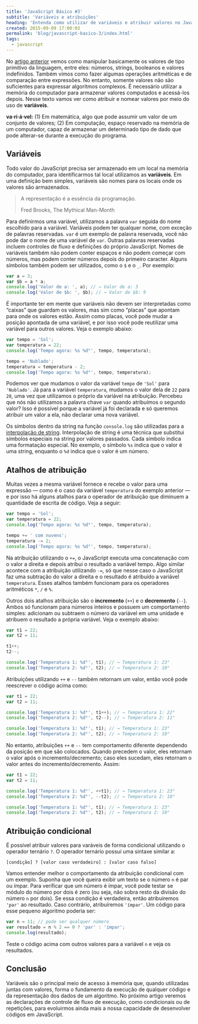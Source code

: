 ```yaml
---
title: 'JavaScript Básico #3'
subtitle: 'Variáveis e atribuições'
heading: 'Entenda como utilizar de variáveis e atribuir valores no JavaScript.'
created: 2015-09-09 17:00:03
permalink: 'blog/javascript-basico-3/index.html'
tags:
  - javascript
---
```


No
[artigo anterior](https://maxroecker.github.io/posts/2015-09-01-javascript-basico-2/)
vemos como manipular basicamente os valores de tipo primitivo da linguagem,
entre eles: números, strings, booleanos e valores indefinidos. Também vimos como
fazer algumas operações aritméticas e de comparação entre expressões. No
entanto, somente valores não são suficientes para expressar algoritmos
complexos. É necessário utilizar a memória do computador para armazenar valores
computados e acessá-los depois. Nesse texto vamos ver como atribuir e nomear
valores por meio do uso de **variáveis**.

<aside> <p> <strong>va·ri·á·vel:</strong> (1) Em matemática, algo que pode
assumir um valor de um conjunto de valores; (2) Em computação, espaço reservado
na memória de um computador, capaz de armazenar um determinado tipo de dado que
pode alterar-se durante a execução do programa. </p> </aside>

## Variáveis

Todo valor do JavaScript precisa ser armazenado em um local na memória do
computador, para identificarmos tal local utilizamos as **variáveis**. Em uma
definição bem simples, variáveis são nomes para os locais onde os valores são
armazenados.

<blockquote> <p> A representação é a essência da programação. </p> <footer>Fred
Brooks, The Mythical Man-Month</footer> </blockquote>

Para definirmos uma variável, utilizamos a palavra `var` seguida do nome
escolhido para a variável. Variáveis podem ter qualquer nome, com exceção de
palavras reservadas. `var` é um exemplo de palavra reservada, você não pode dar
o nome de uma variável de `var`. Outras palavras reservadas incluem controles de
fluxo e definições do próprio JavaScript. Nomes de variáveis também não podem
conter espaços e não podem começar com números, mas podem conter números depois
do primeiro caracter. Alguns símbolos também podem ser utilizados, como o `$` e
o `_`. Por exemplo:

```js
var a = 3;
var $b = a * a;
console.log('Valor de a: ', a); // → Valor de a: 3
console.log('Valor de $b: ', $b); // → Valor de $b: 9
```

É importante ter em mente que variáveis não devem ser interpretadas como
“caixas” que guardam os valores, mas sim como “placas” que apontam para onde os
valores estão. Assim como placas, você pode mudar a posição apontada de uma
variável, e por isso você pode reutilizar uma variável para outros valores. Veja
o exemplo abaixo:

```js
var tempo = 'Sol';
var temperatura = 22;
console.log('Tempo agora: %s %d°', tempo, temperatura);

tempo = 'Nublado';
temperatura = temperatura - 2;
console.log('Tempo agora: %s %d°', tempo, temperatura);
```

Podemos ver que mudamos o valor da variável `tempo` de `'Sol'` para `'Nublado'`.
Já para a variável `temperatura`, mudamos o valor dela de `22` para `20`, uma
vez que utilizamos o próprio da variável na atribuição. Percebeu que nós não
utilizamos a palavra chave `var` quando atribuímos o segundo valor? Isso é
possível porque a variável já foi declarada e só queremos atribuir um valor a
ela, não declarar uma nova variável.

<aside> <p> Os símbolos dentro da string na função <code>console.log</code> são
utilizadas para a <a
href="https://en.wikipedia.org/wiki/String_interpolation">interpolação de
string</a>. Interpolação de string é uma técnica que substitui símbolos
especiais na string por valores passados. Cada símbolo indica uma formatação
especial. No exemplo, o símbolo <code>%s</code> indica que o valor é uma string,
enquanto o <code>%d</code> indica que o valor é um número. </p> </aside>

## Atalhos de atribuição

Muitas vezes a mesma variável fornece e recebe o valor para uma expressão — como
é o caso da variável `temperatura` do exemplo anterior — e por isso há alguns
atalhos para o operador de atribuição que diminuem a quantidade de escrita de
código. Veja a seguir:

```js
var tempo = 'Sol';
var temperatura = 22;
console.log('Tempo agora: %s %d°', tempo, temperatura);

tempo += ' com nuvens';
temperatura -= 2;
console.log('Tempo agora: %s %d°', tempo, temperatura);
```

Na atribuição utilizando o `+=`, o JavaScript executa uma concatenação com o
valor a direita e depois atribui o resultado a variável tempo. Algo similar
acontece com a atribuição utilizando `-=`, só que nesse caso o JavaScript faz
uma subtração do valor a direita e o resultado é atribuído a variável
`temperatura`. Esses atalhos também funcionam para os operadores aritméticos
`*`, `/` e `%`.

Outros dois atalhos atribuição são o **incremento** (`++`) e o **decremento**
(`--`). Ambos só funcionam para números inteiros e possuem um comportamento
simples: adicionam ou subtraem o número da variável em uma unidade e atribuem o
resultado a própria variável. Veja o exemplo abaixo:

```js
var t1 = 22;
var t2 = 11;

t1++;
t2--;

console.log('Temperatura 1: %d°', t1); // → Temperatura 1: 23°
console.log('Temperatura 2: %d°', t2); // → Temperatura 2: 10°
```

Atribuições utilizando `++` e `--` também retornam um valor, então você pode
reescrever o código acima como:

```js
var t1 = 22;
var t2 = 11;

console.log('Temperatura 1: %d°', t1++); // → Temperatura 1: 22°
console.log('Temperatura 2: %d°', t2--); // → Temperatura 2: 11°

console.log('Temperatura 1: %d°', t1); // → Temperatura 1: 23°
console.log('Temperatura 2: %d°', t2); // → Temperatura 2: 10°
```

No entanto, atribuições `++` e `--` tem comportamento diferente dependendo da
posição em que são colocados. Quando precedem o valor, eles retornam o valor
após o incremento/decremento; caso eles sucedam, eles retornam o valor antes do
incremento/decremento. Assim:

```js
var t1 = 22;
var t2 = 11;

console.log('Temperatura 1: %d°', ++t1); // → Temperatura 1: 23°
console.log('Temperatura 2: %d°', --t2); // → Temperatura 2: 10°

console.log('Temperatura 1: %d°', t1); // → Temperatura 1: 23°
console.log('Temperatura 2: %d°', t2); // → Temperatura 2: 10°
```

## Atribuição condicional

É possível atribuir valores para varáveis de forma condicional utilizando o
operador ternário `?`. O operador ternário possui uma sintaxe similar a:

```text
[condição] ? [valor caso verdadeiro] : [valor caso falso]
```

Vamos entender melhor o comportamento da atribuição condicional com um exemplo.
Suponha que você queira exibir um texto se o número `n` é par ou ímpar. Para
verificar que um número é ímpar, você pode testar se módulo do número por dois é
zero (ou seja, não sobra resto da divisão do número `n` por dois). Se essa
condição é verdadeira, então atribuiremos `'par'` ao resultado. Caso contrário,
atribuíremos `'ímpar'`. Um código para esse pequeno algoritmo poderia ser:

```js
var n = 11; // pode ser qualquer número
var resultado = n % 2 == 0 ? 'par' : 'ímpar';
console.log(resultado);
```

Teste o código acima com outros valores para a variável `n` e veja os resultados.

## Conclusão

Variáveis são o principal meio de acesso à memória que, quando utilizadas juntas
com valores, forma o fundamento da execução de qualquer código e da
representação dos dados de um algoritmo. No próximo artigo veremos as
declarações de controle de fluxo de execução, como condicionais ou de
repetições, para evoluirmos ainda mais a nossa capacidade de desenvolver códigos
em JavaScript.
